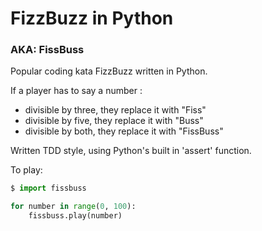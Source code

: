 # FizzBuzz in Python
### AKA: FissBuss

Popular coding kata FizzBuzz written in Python.

If a player has to say a number :
 * divisible by three, they replace it with "Fiss"
 * divisible by five, they replace it with "Buss"
 * divisible by both, they replace it with "FissBuss"

Written TDD style, using Python's built in 'assert' function.

To play:

````python
$ import fissbuss

for number in range(0, 100):
    fissbuss.play(number)
    
````
